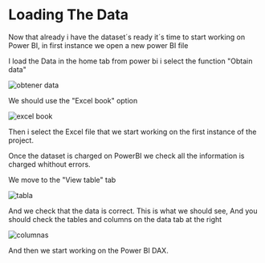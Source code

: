    # Loading The Data
   
Now that already i have the dataset´s ready it´s time to start working on Power BI, in first instance we open a new power BI file

I load the Data in the home tab from power bi i select the function "Obtain data" 

![obtener data](https://github.com/ReneMtz0422/Data-Analysis-Test/assets/158523436/9fad71b8-9602-496c-92b8-b3d4f4180b70)

We should use the "Excel book" option

![excel book](https://github.com/ReneMtz0422/Data-Analysis-Test/assets/158523436/f89e1a79-7e71-4177-8c3a-828965e53716)

Then i select the Excel file that we start working on the first instance of the project.

Once the dataset is charged on PowerBI we check all the information is charged whithout errors.

We move to the "View table" tab 

![tabla](https://github.com/ReneMtz0422/Data-Analysis-Test/assets/158523436/0e222c0e-0ebb-44b5-b62e-fd68a2ba6ee5)

And we check that the data is correct. This is what we should see, And you should check the tables and columns on the data tab at the right

![columnas](https://github.com/ReneMtz0422/Data-Analysis-Test/assets/158523436/6b70d3eb-9999-44ce-b434-d3094c07e454)

And then we start working on the Power BI DAX.


